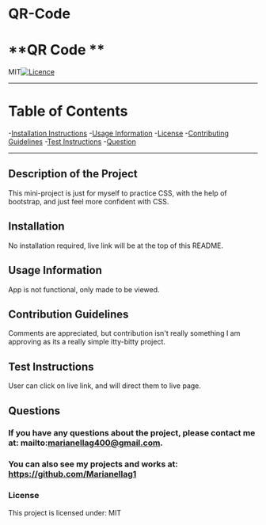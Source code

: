 # QR-Code


# **QR Code **

MIT[![Licence](http://img.shields.io/badge/License-MIT-yellow.svg)](https://opensource.org/licenses/MIT)

---


# **Table of Contents**

-[Installation Instructions](#installation)
-[Usage Information](#usage-information)
-[License](#license)
-[Contributing Guidelines](#contribution-guidelines)
-[Test Instructions](#test-instructions)
-[Question](#questions)


---

## **Description of the Project**
This mini-project is just for myself to practice CSS, with the help of bootstrap, and just feel more confident with CSS.



## **Installation**
No installation required, live link will be at the top of this README.



## **Usage Information**
App is not functional, only made to be viewed.



## **Contribution Guidelines**
Comments are appreciated, but contribution isn't really something I am approving as its a really simple itty-bitty project.



## **Test Instructions**
User can click on live link, and will direct them to live page.



## **Questions**
### If you have any questions about the project, please contact me at: mailto:marianellag400@gmail.com. 
### You can also see my projects and works at: https://github.com/Marianellag1



### **License**
This project is licensed under:
    MIT



